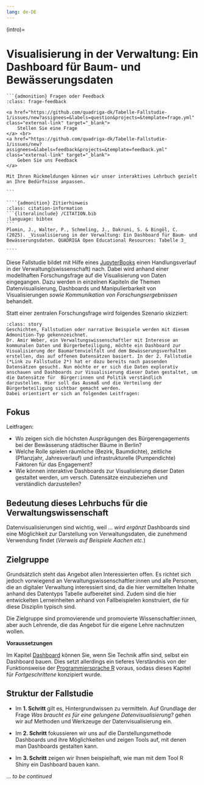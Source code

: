 ```yaml
---
lang: de-DE
---
```


(intro)=
# Visualisierung in der Verwaltung: Ein Dashboard für Baum- und Bewässerungsdaten

````{margin}
```{admonition} Fragen oder Feedback 
:class: frage-feedback

<a href="https://github.com/quadriga-dk/Tabelle-Fallstudie-1/issues/new?assignees=&labels=question&projects=&template=frage.yml" class="external-link" target="_blank">
    Stellen Sie eine Frage
</a> <br>
<a href="https://github.com/quadriga-dk/Tabelle-Fallstudie-1/issues/new?assignees=&labels=feedback&projects=&template=feedback.yml" class="external-link" target="_blank">
    Geben Sie uns Feedback
</a>

Mit Ihren Rückmeldungen können wir unser interaktives Lehrbuch gezielt an Ihre Bedürfnisse anpassen.

```
````

`````{margin}
````{admonition} Zitierhinweis
:class: citation-information
```{literalinclude} /CITATION.bib
:language: bibtex
```
Plomin, J., Walter, P., Schmeling, J., Dakruni, S. & Bingöl, C. (2025). _Visualisierung in der Verwaltung: Ein Dashboard für Baum- und Bewässerungsdaten. QUADRIGA Open Educational Resources: Tabelle 3_

````
`````

Diese Fallstudie bildet mit Hilfe eines <a href="https://jupyterbook.org/en/stable/intro.html" class="external-link" target="_blank">JupyterBooks</a> einen Handlungsverlauf in der Verwaltung(swissenschaft) nach. Dabei wird anhand einer modellhaften Forschungsfrage auf die Visualisierung von Daten eingegangen. Dazu werden in einzelnen Kapiteln die Themen Datenvisualisierung, Dashboards und Manipulierbarkeit von Visualisierungen *sowie Kommunikation von Forschungsergebnissen* behandelt.

Statt einer zentralen Forschungsfrage wird folgendes Szenario skizziert: 

```{admonition} Story
:class: story
Geschichten, Fallstudien oder narrative Beispiele werden mit diesem Admonition-Typ gekennzeichnet.
Dr. Amir Weber, ein Verwaltungswissenschaftler mit Interesse an kommunalen Daten und Bürgerbeteiligung, möchte ein Dashboard zur Visualisierung der Baumartenvielfalt und dem Bewässerungsverhalten erstellen, das auf offenen Datensätzen basiert. In der 2. Fallstudie (*Link zu Fallstudie 2*) hat er dazu bereits nach passenden Datensätzen gesucht. Nun möchte er er sich die Daten explorativ anschauen und Dashboards zur Visualisierung dieser Daten gestaltet, um die Datensätze für  Bürger:innen und Politik verständlich darzustellen. Hier soll das Ausmaß und die Verteilung der Bürgerbeteiligung sichtbar gemacht werden. 
Dabei orientiert er sich an folgenden Leitfragen: 
```

## Fokus

Leitfragen: 
- Wo zeigen sich die höchsten Ausprägungen des Bürgerengagements bei der Bewässerung städtischer Bäume in Berlin?
- Welche Rolle spielen räumliche (Bezirk, Baumdichte), zeitliche (Pflanzjahr, Jahresverlauf) und infrastrukturelle (Pumpendichte) Faktoren für das Engagement?
- Wie können interaktive Dashboards zur Visualisierung dieser Daten gestaltet werden, um versch. Datensätze einzubeziehen und verständlich darzustellen?


## Bedeutung dieses Lehrbuchs für die Verwaltungswissenschaft

Datenvisualisierungen sind wichtig, weil ... *wird ergänzt*
Dashboards sind eine Möglichkeit zur Darstellung von Verwaltungsdaten, die zunehmend Verwendung findet (*Verweis auf Beispiele Aachen etc.*)


## Zielgruppe

Grundsätzlich steht das Angebot allen Interessierten offen. Es richtet sich jedoch vorwiegend an Verwaltungswissenschaftler:innen und alle Personen, die an digitaler Verwaltung interessiert sind, da die hier vermittelten Inhalte anhand des Datentyps Tabelle aufbereitet sind. Zudem sind die hier entwickelten Lerneinheiten anhand von Fallbeispielen konstruiert, die für diese Disziplin typisch sind.

Die Zielgruppe sind promovierende und promovierte Wissenschaftler:innen, aber auch Lehrende, die das Angebot für die eigene Lehre nachnutzen wollen.

**Voraussetzungen**

Im Kapitel [Dashboard](dashboard) können Sie, wenn Sie Technik affin sind, selbst ein Dashboard bauen. Dies setzt allerdings ein tieferes Verständnis von der Funktionsweise der <a href="https://www.r-project.org" class="external-link" target="_blank">Programmiersprache R</a> voraus, sodass dieses Kapitel für *Fortgeschrittene* konzipiert wurde. 


## Struktur der Fallstudie

- Im **1. Schritt** gilt es, Hintergrundwissen zu vermitteln. Auf Grundlage der Frage *Was braucht es für eine gelungene Datenvisualisierung?* gehen wir auf Methoden und Werkzeuge der Datenvisualisierung ein.

- Im **2. Schritt** fokussieren wir uns auf die Darstellungsmethode Dashboards und ihre Möglichkeiten und zeigen Tools auf, mit denen man Dashboards gestalten kann.

- Im **3. Schritt** zeigen wir Ihnen beispielhaft, wie man mit dem Tool R Shiny ein Dashboard bauen kann.

... *to be continued*

